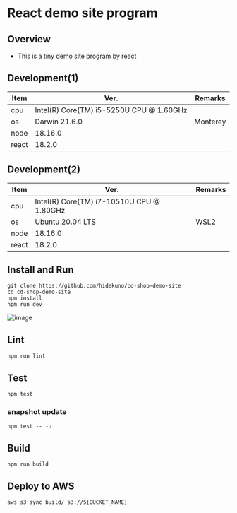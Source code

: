 React demo site program
=================
## Overview
- This is a tiny demo site program by react

## Development(1)
| Item   | Ver. |Remarks|
|--------|--------|--------|
| cpu    | Intel(R) Core(TM) i5-5250U CPU @ 1.60GHz||
| os     | Darwin 21.6.0 |Monterey|
| node    | 18.16.0||
| react   | 18.2.0||

## Development(2)
| Item   | Ver. |Remarks|
|--------|--------|--------|
| cpu     | Intel(R) Core(TM) i7-10510U CPU @ 1.80GHz ||
| os     | Ubuntu 20.04 LTS |WSL2|
| node    | 18.16.0||
| react   | 18.2.0||

## Install and Run
```
git clone https://github.com/hidekuno/cd-shop-demo-site
cd cd-shop-demo-site
npm install
npm run dev
```
![image](https://github.com/hidekuno/cd-shop-demo-site/assets/22115777/e3291d37-c719-44d4-8a0c-5fa02c3affbc)

## Lint
```
npm run lint
```

## Test
```
npm test
```

### snapshot update
```
npm test -- -u
```

## Build
```
npm run build
```

## Deploy to AWS
```
aws s3 sync build/ s3://${BUCKET_NAME}
```

